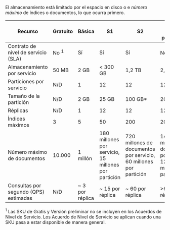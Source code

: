 El almacenamiento está limitado por el espacio en disco o e *número máximo* de índices o documentos, lo que ocurra primero.

Recurso|Gratuito|Básica|S1|S2|S3 <br/>(versión preliminar)|S3 HD <br/>(versión preliminar)
---|---|---|---|----|---|----
Contrato de nivel de servicio (SLA)|No <sup>1</sup> |Sí |Sí |Sí |No <sup>1</sup> |No <sup>1</sup> 
Almacenamiento por servicio|50 MB |2 GB|< 300 GB|1,2 TB|2,4 TB|200 GB
Particiones por servicio|N/D|1|12|12|12|1
Tamaño de la partición|N/D|2 GB|25 GB|100 GB*|200 GB |200 GB
Réplicas|N/D|1|12|12|12|12
Índices máximos|3|5|50|200|200|1000
Número máximo de documentos|10\.000|1 millón|180 millones por servicio, 15 millones por partición |720 millones de documentos por servicio, 60 millones por partición|1400 millones de documentos por servicio, 120 millones por partición|200 millones por servicio, 1 millón por índice
Consultas por segundo (QPS) estimadas|N/D|~ 3 por réplica|~ 15 por réplica|~ 60 por réplica|>60 por réplica|>60 por réplica

<sup>1</sup> Las SKU de Gratis y Versión preliminar no se incluyen en los Acuerdos de Nivel de Servicio. Los Acuerdo de Nivel de Servicio se aplican cuando una SKU pasa a estar disponible de manera general.

<!---HONumber=AcomDC_0608_2016-->